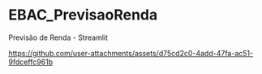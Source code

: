 # EBAC_PrevisaoRenda

Previsão de Renda - Streamlit 

https://github.com/user-attachments/assets/d75cd2c0-4add-47fa-ac51-9fdceffc961b

